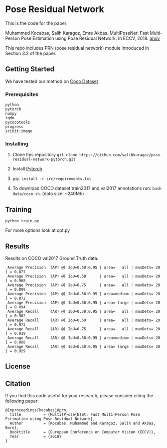 # Pose Residual Network

This is the code for the paper:

Muhammed Kocabas, Salih Karagoz, Emre Akbas. MultiPoseNet: Fast Multi-Person Pose Estimation using Pose Residual Network. In ECCV, 2018. [arxiv](https://arxiv.org/abs/1807.04067)

This repo includes PRN (pose residual network) module introduced in Section 3.2 of the  paper.

## Getting Started
We have tested our method on [Coco Dataset](http://cocodataset.org)

### Prerequisites

```
python
pytorch
numpy
tqdm
pycocotools
progress
scikit-image
```

### Installing

1. Clone this repository 
`git clone https://github.com/salihkaragoz/pose-residual-network-pytorch.git`

2. Install [Pytorch](https://pytorch.org/)

3. `pip install -r src/requirements.txt`

4. To download COCO dataset train2017 and val2017 annotations run: `bash data/coco.sh`. (data size: ~240Mb)

## Training

`python train.py`

For more options look at opt.py

## Results
Results on COCO val2017 Ground Truth data.

```
 Average Precision  (AP) @[ IoU=0.50:0.95 | area=   all | maxDets= 20 ] = 0.877
 Average Precision  (AP) @[ IoU=0.50      | area=   all | maxDets= 20 ] = 0.968
 Average Precision  (AP) @[ IoU=0.75      | area=   all | maxDets= 20 ] = 0.899
 Average Precision  (AP) @[ IoU=0.50:0.95 | area=medium | maxDets= 20 ] = 0.872
 Average Precision  (AP) @[ IoU=0.50:0.95 | area= large | maxDets= 20 ] = 0.894
 Average Recall     (AR) @[ IoU=0.50:0.95 | area=   all | maxDets= 20 ] = 0.902
 Average Recall     (AR) @[ IoU=0.50      | area=   all | maxDets= 20 ] = 0.973
 Average Recall     (AR) @[ IoU=0.75      | area=   all | maxDets= 20 ] = 0.919
 Average Recall     (AR) @[ IoU=0.50:0.95 | area=medium | maxDets= 20 ] = 0.888
 Average Recall     (AR) @[ IoU=0.50:0.95 | area= large | maxDets= 20 ] = 0.929
```

## License

## Citation
If you find this code useful for your research, please consider citing the following paper:
```
@Inproceedings{kocabas18prn,
  Title          = {Multi{P}ose{N}et: Fast Multi-Person Pose Estimation using Pose Residual Network},
  Author         = {Kocabas, Muhammed and Karagoz, Salih and Akbas, Emre},
  Booktitle      = {European Conference on Computer Vision (ECCV)},
  Year           = {2018}
}
```
